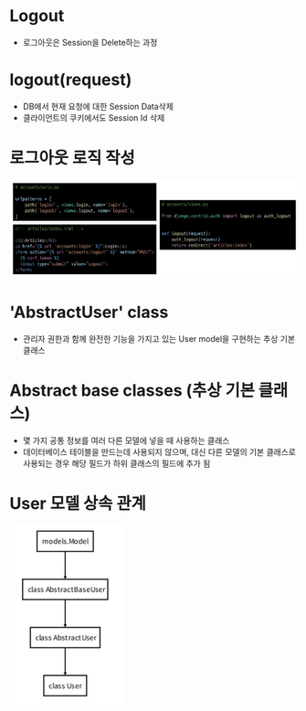 # Logout
- 로그아웃은 Session을 Delete하는 과정

# logout(request)
- DB에서 현재 요청에 대한 Session Data삭제
- 클라이언트의 쿠키에서도 Session Id 삭제

# 로그아웃 로직 작성
![alt text](image-78.png)

# 'AbstractUser' class
- 관리자 권한과 함께 완전한 기능을 가지고 있는 User model을 구현하는 추상 기본클래스

# Abstract base classes (추상 기본 클래스)
- 몇 가지 공통 정보를 여러 다른 모델에 넣을 때 사용하는 클래스
- 데이터베이스 테이블을 만드는데 사용되지 않으며, 대신 다른 모델의 기본 클래스로 사용되는 경우 해당 필드가 하위 클래스의 필드에 추가 됨

# User 모델 상속 관계
![alt text](image-79.png)